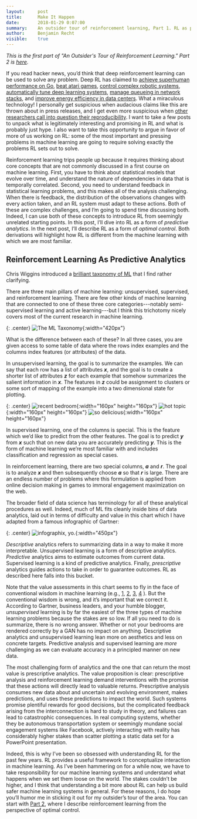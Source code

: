 ```yaml
---
layout:     post
title:      Make It Happen
date:       2018-01-29 0:07:00
summary:    An outsider tour of reinforcement learning, Part 1. RL as prescriptive analytics.
author:     Benjamin Recht
visible:    true
---
```


*This is the first part of "An Outsider's Tour of Reinforcement Learning."  Part 2 is [here](http://www.argmin.net/2018/02/01/contol-tour/).*

If you read hacker news, you’d think that deep reinforcement learning can be used to solve any problem.  Deep RL has claimed to [achieve superhuman performance on Go](https://deepmind.com/research/alphago/), [beat atari games](https://deepmind.com/research/publications/playing-atari-deep-reinforcement-learning/), [control complex robotic systems](https://blog.openai.com/generalizing-from-simulation/), [automatically tune deep learning systems](https://research.googleblog.com/2017/11/automl-for-large-scale-image.html), [manage queueing in network stacks](https://www.microsoft.com/en-us/research/publication/resource-management-deep-reinforcement-learning/), and [improve energy efficiency in data centers](https://deepmind.com/blog/deepmind-ai-reduces-google-data-centre-cooling-bill-40/). What a miraculous technology! I personally get suspicious when audacious claims like this are thrown about in press releases, and I get even more suspicious when [other researchers call into question their reproducibility](https://arxiv.org/abs/1709.06560). I want to take a few posts to unpack what is legitimately interesting and promising in RL and what is probably just hype. I also want to take this opportunity to argue in favor of more of us working on RL: some of the most important and pressing problems in machine learning are going to require solving exactly the problems RL sets out to solve.

Reinforcement learning trips people up because it requires thinking about core concepts that are not commonly discussed in a first course on machine learning. First, you have to think about statistical models that evolve over time, and understand the nature of dependencies in data that is temporally correlated. Second, you need to understand feedback in statistical learning problems, and this makes all of the analysis challenging.  When there is feedback, the distribution of the observations changes with every action taken, and an RL system must adapt to these actions.  Both of these are complex challenges, and I’m going to spend time discussing both. Indeed, I can use both of these concepts to introduce RL from seemingly unrelated starting points. In this post, I’ll dive into RL as a form of _predictive analytics_. In the next post, I’ll describe RL as a form of _optimal control_. Both derivations will highlight how RL is different from the machine learning with which we are most familiar.

## Reinforcement Learning As Predictive Analytics

Chris Wiggins introduced a [brilliant taxonomy of ML](https://www.slideshare.net/chrishwiggins/machine-learning-summer-school-2016/75) that I find rather clarifying.

There are three main pillars of machine learning: unsupervised, supervised, and reinforcement learning. There are few other kinds of machine learning that are connected to one of these three core categories---notably semi-supervised learning and active learning---but I think this trichotomy nicely covers most of the current research in machine learning.

{: .center}
![The ML Taxonomy](/assets/rl/taxonomy.png){:width="420px"}

What is the difference between each of these?  In all three cases, you are given access to some table of data where the rows index examples and the columns index features (or attributes) of the data.  

In unsupervised learning, the goal is to summarize the examples. We can say that each row has a list of attributes **_x_**, and the goal is to create a shorter list of attributes **_z_** for each example that somehow summarizes the salient information in **_x_**. The features in **_z_** could be assignment to clusters or some sort of mapping of the example into a two dimensional state for plotting.

{: .center}
![recent bedroom](/assets/rl/bedroom.png){:width="160px" height="160px"}
![hot topic](/assets/rl/ml-word-cloud.jpg){:width="160px" height="160px"}
![so delicious](/assets/rl/swiss-roll.png){:width="160px" height="160px"}

In supervised learning, one of the columns is special. This is the feature which we’d like to predict from the other features. The goal is to predict **_y_** from **_x_** such that on new data you are accurately predicting **_y_**. This is the form of machine learning we’re most familiar with and includes classification and regression as special cases.

In reinforcement learning, there are two special columns, **_a_** and **_r_**. The goal is to analyze **_x_** and then subsequently choose **_a_** so that **_r_** is large. There are an endless number of problems where this formulation is applied from online decision making in games to immoral engagement maximization on the web.

The broader field of data science has terminology for all of these analytical procedures as well. Indeed, much of ML fits cleanly inside bins of data analytics, laid out in terms of difficulty and value in this chart which I have adapted from a famous infographic of Gartner:

{: .center}
![infographix, yo.](/assets/rl/gartner.png){:width="450px"}

_Descriptive_ analytics refers to summarizing data in a way to make it more interpretable. Unsupervised learning is a form of descriptive analytics. _Predictive_ analytics aims to estimate outcomes from current data. Supervised learning is a kind of predictive analytics. Finally, _prescriptive_ analytics guides actions to take in order to guarantee outcomes. RL as described here falls into this bucket.

Note that the value assessments in this chart seems to fly in the face of conventional wisdom in machine learning (e.g., [1](https://www.axios.com/artificial-intelligence-pioneer-says-we-need-to-start-over-1513305524-f619efbd-9db0-4947-a9b2-7a4c310a28fe.html), [2](https://twitter.com/ylecun/status/701189938965041152), [3](https://www.reddit.com/r/MachineLearning/comments/2fxi6v/ama_michael_i_jordan/ckep3z6/),
[4](https://www.wired.com/2016/04/openai-elon-musk-sam-altman-plan-to-set-artificial-intelligence-free/) ). But the conventional wisdom is wrong, and it’s important that we correct it. According to Gartner, business leaders, and your humble blogger, _unsupervised_ learning is by far the easiest of the three types of machine learning problems because the stakes are so low. If all you need to do is summarize, there is no wrong answer. Whether or not your bedrooms are rendered correctly by a GAN has no impact on anything. Descriptive analytics and unsupervised learning lean more on aesthetics and less on concrete targets. Predictive analysis and supervised learning are _more_ challenging as we can evaluate accuracy in a principled manner on new data.

The most challenging form of analytics and the one that can return the most value is prescriptive analytics. The value proposition is clear: prescriptive analysis and reinforcement learning demand interventions with the promise that these actions will directly lead to valuable returns. Prescriptive analysis consumes new data about and uncertain and evolving environment, makes predictions, and uses these predictions to impact the world. Such systems promise plentiful rewards for good decisions, but the complicated feedback arising from the interconnection is hard to study in theory, and failures can lead to catastrophic consequences. In real computing systems, whether they be  autonomous transportation system or seemingly mundane social engagement systems like Facebook, actively interacting with reality has considerably higher stakes than scatter plotting a static data set for a PowerPoint presentation.

Indeed, this is why I’ve been so obsessed with understanding RL for the past few years. RL provides a useful framework to conceptualize interaction in machine learning. As I’ve been hammering on for a while now, we have to take responsibility for our machine learning systems and understand what happens when we set them loose on the world. The stakes couldn’t be higher, and I think that understanding a bit more about RL can help us build safer machine learning systems in general. For these reasons, I do hope you’ll humor me in sticking it out for my outsider’s tour of the area. You can start with [Part 2](http://www.argmin.net/2018/02/01/contol-tour/), where I describe reinforcement learning from the perspective of optimal control.
